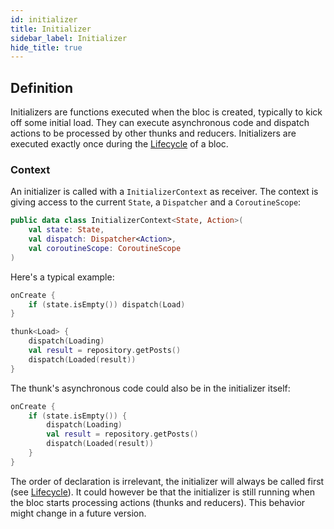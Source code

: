 ```yaml
---
id: initializer
title: Initializer
sidebar_label: Initializer
hide_title: true
---
```


## Definition

Initializers are functions executed when the bloc is created, typically to kick off some initial load. They can execute asynchronous code and dispatch actions to be processed by other thunks and reducers. Initializers are executed exactly once during the [Lifecycle](./lifecycle) of a bloc.

### Context

An initializer is called with a `InitializerContext` as receiver. The context is giving access to the current `State`, a `Dispatcher` and a `CoroutineScope`:


```kotlin
public data class InitializerContext<State, Action>(
    val state: State,
    val dispatch: Dispatcher<Action>,
    val coroutineScope: CoroutineScope
)
```

Here's a typical example:

```kotlin
onCreate { 
    if (state.isEmpty()) dispatch(Load) 
}

thunk<Load> {
    dispatch(Loading)
    val result = repository.getPosts()
    dispatch(Loaded(result))
}
```

The thunk's asynchronous code could also be in the initializer itself:

```kotlin
onCreate { 
    if (state.isEmpty()) {
        dispatch(Loading)
        val result = repository.getPosts()
        dispatch(Loaded(result))
    }
}
```

The order of declaration is irrelevant, the initializer will always be called first (see [Lifecycle](lifecycle)). It could however be that the initializer is still running when the bloc starts processing actions (thunks and reducers). This behavior might change in a future version.